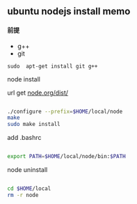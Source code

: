 

## ubuntu nodejs install memo


#### 前提

 + g++
 + git

  ``sudo  apt-get install git g++``

node install

url get [node.org/dist/](http://nodejs.org/dist/)

```sh

./configure --prefix=$HOME/local/node
make
sudo make install
```

add .bashrc

```sh

export PATH=$HOME/local/node/bin:$PATH
```

node uninstall

```sh

cd $HOME/local
rm -r node
```


